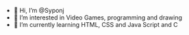 - 👋 Hi, I’m @Syponj
- 👀 I’m interested in Video Games, programming and drawing
- 🌱 I’m currently learning HTML, CSS and Java Script and C



<!---
Syponj/Syponj is a ✨ special ✨ repository because its `README.md` (this file) appears on your GitHub profile.
You can click the Preview link to take a look at your changes.
--->
